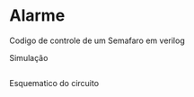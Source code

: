 # Alarme
Codigo de controle de um Semafaro em verilog

Simulação

<img src="https://i.imgur.com/W53uZgj.png" alt= "">


Esquematico do circuito

<img src="https://i.imgur.com/RsbBpCe.png" alt="">
